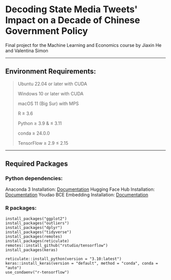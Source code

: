 # Decoding State Media Tweets' Impact on a Decade of Chinese Government Policy

Final project for the Machine Learning and Economics course by Jiaxin He and Valentina Simon

---

## Environment Requirements:

> Ubuntu 22.04 or later with CUDA
>
> Windows 10 or later with CUDA
> 
> macOS 11 (Big Sur) with MPS
> 
> R ≥ 3.6
> 
> Python ≥ 3.9 & ≤ 3.11
> 
> conda ≥ 24.0.0
> 
> TensorFlow ≥ 2.9 ≤ 2.15
> 

---

## Required Packages

### Python dependencies:

Anaconda 3 Installation: [Documentation](https://docs.anaconda.com/free/anaconda/install/index.html)
Hugging Face Hub Installation: [Documentation](https://huggingface.co/docs/huggingface_hub/en/installation)
Youdao BCE Embedding Installation: [Documentation](https://github.com/netease-youdao/BCEmbedding/blob/master/README.md)

### R packages:
```
install_packages("ggplot2")
install_packages("outliers")
install_packages("dplyr")
install_packages("tidyverse")
install_packages(remotes)
install_packages(reticulate)
remotes::install_github("rstudio/tensorflow")
install_packages(keras)

reticulate::install_python(version = "3.10:latest")
keras::install_keras(version = "default", method = "conda", conda = "auto")
use_condaenv("r-tensorflow")
```


